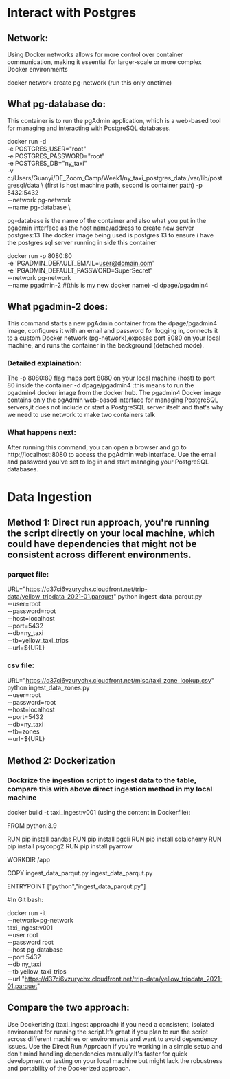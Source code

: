# Interact with Postgres

## Network:
Using Docker networks allows for more control over container communication, making it essential for larger-scale or more complex Docker environments

docker network create pg-network (run this only onetime)

## What pg-database do:
This container is to run the pgAdmin application, which is a web-based tool for managing and interacting with PostgreSQL databases.

docker run -d \
  -e POSTGRES_USER="root" \
  -e POSTGRES_PASSWORD="root" \
  -e POSTGRES_DB="ny_taxi" \
  -v c:/Users/Guanyi/DE_Zoom_Camp/Week1/ny_taxi_postgres_data:/var/lib/postgresql/data \ (first is host machine path, second is container path)
  -p 5432:5432 \
  --network pg-network \
  --name pg-database \ 
  
pg-database is the name of the container and also what you put in the pgadmin interface as the host name/address to create new server
postgres:13  The docker image being used is postgres 13 to ensure i have the postgres sql server running in side this container

docker run -p 8080:80 \
    -e 'PGADMIN_DEFAULT_EMAIL=user@domain.com' \
    -e 'PGADMIN_DEFAULT_PASSWORD=SuperSecret' \
    --network pg-network  \
    --name pgadmin-2 \#(this is my new docker name)
    -d dpage/pgadmin4 

## What pgadmin-2 does: 
 This command starts a new pgAdmin container from the dpage/pgadmin4 image, configures it with an email and password for logging in, connects it to a custom Docker network (pg-network),exposes port 8080 on your local machine, and runs the container in the background (detached mode).

### Detailed explaination:
 The -p 8080:80 flag maps port 8080 on your local machine (host) to port 80 inside the container
 -d dpage/pgadmin4 :this means to run the pgadmin4 docker image from the docker hub. The pgadmin4 Docker image contains only the pgAdmin web-based  interface for managing PostgreSQL servers,it does not include or start a PostgreSQL server itself and that's why we need to use network to make two containers talk

 ### What happens next: 
  After running this command, you can open a browser and go to http://localhost:8080 to access the pgAdmin web interface. 
  Use the email and password you've set to log in and start managing your PostgreSQL databases.

# Data Ingestion

## Method 1: Direct run approach, you're running the script directly on your local machine, which could have dependencies that might not be consistent across different environments.

### parquet file:
URL="https://d37ci6vzurychx.cloudfront.net/trip-data/yellow_tripdata_2021-01.parquet"
python ingest_data_parqut.py \
    --user=root \
    --password=root \
    --host=localhost \
    --port=5432 \
    --db=ny_taxi \
    --tb=yellow_taxi_trips \
    --url=${URL}

### csv file:

URL="https://d37ci6vzurychx.cloudfront.net/misc/taxi_zone_lookup.csv"
python ingest_data_zones.py \
    --user=root \
    --password=root \
    --host=localhost \
    --port=5432 \
    --db=ny_taxi \
    --tb=zones \
    --url=${URL}


## Method 2: Dockerization
### Dockrize the ingestion script to ingest data to the table, compare this with above direct ingestion method in my local machine

docker build -t taxi_ingest:v001 (using the content in Dockerfile):

FROM python:3.9

RUN pip install pandas
RUN pip install pgcli
RUN pip install sqlalchemy
RUN pip install psycopg2
RUN pip install  pyarrow

WORKDIR /app

COPY ingest_data_parqut.py ingest_data_parqut.py

ENTRYPOINT ["python","ingest_data_parqut.py"]

#In Git bash:

docker run -it \
  --network=pg-network \
    taxi_ingest:v001 \
    --user root \
    --password root \
    --host pg-database \
    --port 5432 \
    --db ny_taxi \
    --tb yellow_taxi_trips \
    --url "https://d37ci6vzurychx.cloudfront.net/trip-data/yellow_tripdata_2021-01.parquet"

## Compare the two approach:

Use Dockerizing (taxi_ingest approach) if you need a consistent, isolated environment for running the script.It’s great if you plan to run the script across different machines or environments and want to avoid dependency issues.
Use the Direct Run Approach if you're working in a simple setup and don't mind handling dependencies manually.It's faster for quick development or testing on your local machine but might lack the robustness and portability of the Dockerized approach.
